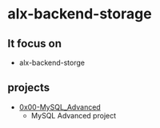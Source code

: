 # alx-backend-storage
## It focus on 
* alx-backend-storge

## projects 
* [0x00-MySQL_Advanced](https://github.com/jabez-abija2399/alx-backend-storage/tree/main/0x00-MySQL_Advanced)
	* MySQL Advanced project
